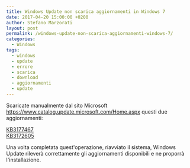 ```yaml
---
title: Windows Update non scarica aggiornamenti in Windows 7
date: 2017-04-20 15:00:00 +0200
author: Stefano Marzorati
layout: post
permalink: /windows-update-non-scarica-aggiornamenti-windows-7/
categories:
  - Windows
tags:
  - windows
  - update
  - errore
  - scarica
  - download
  - aggiornamenti
  - update
---
```

Scaricate manualmente dal sito Microsoft <a href="https://www.catalog.update.microsoft.com/Home.aspx" target="_blank">https://www.catalog.update.microsoft.com/Home.aspx</a> questi due aggiornamenti:   

<a href="https://www.catalog.update.microsoft.com/Search.aspx?q=KB3177467" target="_blank">KB3177467</a>   
<a href="https://www.catalog.update.microsoft.com/Search.aspx?q=KB3172605" target="_blank">KB3172605</a>   

Una volta completata quest'operazione, riavviato il sistema, Windows Update rileverà correttamente gli aggiornamenti disponibili e ne proporrà l'installazione.

